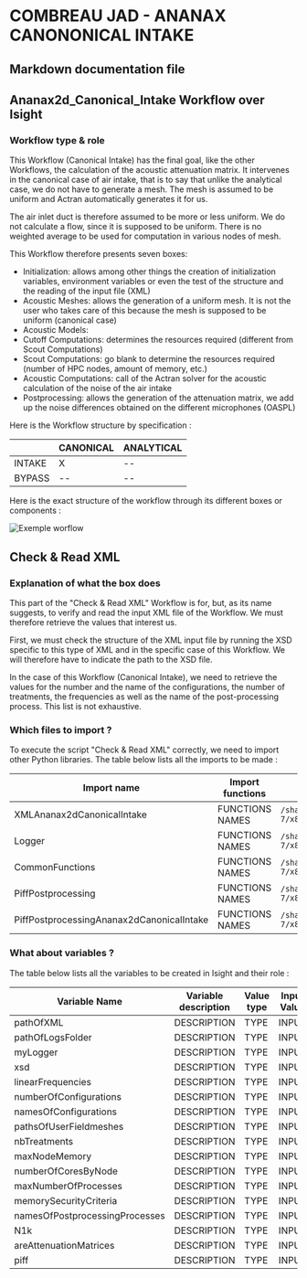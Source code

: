# COMBREAU JAD - ANANAX CANONONICAL INTAKE
## Markdown documentation file

## Ananax2d_Canonical_Intake Workflow over Isight

### Workflow type & role

This Workflow (Canonical Intake) has the final goal, like the other Workflows, the calculation of the acoustic attenuation matrix.
It intervenes in the canonical case of air intake, that is to say that unlike the analytical case, we do not have to generate a mesh. The mesh is assumed to be uniform and Actran automatically generates it for us.

The air inlet duct is therefore assumed to be more or less uniform. We do not calculate a flow, since it is supposed to be uniform. There is no weighted average to be used for computation in various nodes of mesh.

This Workflow therefore presents seven boxes:
- Initialization: allows among other things the creation of initialization variables, environment variables or even the test of the structure and the reading of the input file (XML)
- Acoustic Meshes: allows the generation of a uniform mesh. It is not the user who takes care of this because the mesh is supposed to be uniform (canonical case)
- Acoustic Models:
- Cutoff Computations: determines the resources required (different from Scout Computations)
- Scout Computations: go blank to determine the resources required (number of HPC nodes, amount of memory, etc.)
- Acoustic Computations: call of the Actran solver for the acoustic calculation of the noise of the air intake
- Postprocessing: allows the generation of the attenuation matrix, we add up the noise differences obtained on the different microphones (OASPL)

Here is the Workflow structure by specification :

| | CANONICAL | ANALYTICAL |
|-----------|-----------|-----------|
|INTAKE | X | -- |
|BYPASS | -- |-- |

Here is the exact structure of the workflow through its different boxes or components :

![Exemple worflow](https://user-images.githubusercontent.com/45098441/71828184-201f9f80-30a2-11ea-81f8-18cfbb8be836.jpeg)


## Check & Read XML

### Explanation of what the box does

This part of the "Check & Read XML" Workflow is for, but, as its name suggests, to verify and read the input XML file of the Workflow. We must therefore retrieve the values that interest us.

First, we must check the structure of the XML input file by running the XSD specific to this type of XML and in the specific case of this Workflow. We will therefore have to indicate the path to the XSD file.

In the case of this Workflow (Canonical Intake), we need to retrieve the values ​​for the number and the name of the configurations, the number of treatments, the frequencies as well as the name of the post-processing process. This list is not exhaustive.

### Which files to import ?

To execute the script "Check & Read XML" correctly, we need to import other Python libraries.
The table below lists all the imports to be made :

| Import name | Import functions | Import location |
| ------ | ------ | ------ |
| XMLAnanax2dCanonicalIntake | FUNCTIONS NAMES | `/share/giseh_fr0_devel/ananax/v2020r1/RedHatEL-7/x86_64/src_wf/python/api/ductnoise/fannoise/ananax/ananax2d_canonical_intake` |
| Logger | FUNCTIONS NAMES | `/share/giseh_fr0_devel/ananax/v2020r1/RedHatEL-7/x86_64/src_wf/python/workflows/common` |
| CommonFunctions | FUNCTIONS NAMES | `/share/giseh_fr0_devel/ananax/v2020r1/RedHatEL-7/x86_64/src_wf/python/workflows/common` |
| PiffPostprocessing | FUNCTIONS NAMES | `/share/giseh_fr0_devel/ananax/v2020r1/RedHatEL-7/x86_64/src_wf/python/workflows/ductnoise/common/postprocessing` |
| PiffPostprocessingAnanax2dCanonicalIntake | FUNCTIONS NAMES | `/share/giseh_fr0_devel/ananax/v2020r1/RedHatEL-7/x86_64/src_wf/python/workflows/ductnoise/fannoise/ananax/ananax2d_canonical_intake` |

### What about variables ?

The table below lists all the variables to be created in Isight and their role :

| Variable Name | Variable description | Value type | Input Value | Output Value |
| ------ | ------------ | ------ | ------ |  ------ |
| pathOfXML | DESCRIPTION | TYPE | INPUT | OUTPUT |
| pathOfLogsFolder | DESCRIPTION | TYPE | INPUT | OUTPUT |
| myLogger | DESCRIPTION | TYPE | INPUT | OUTPUT |
| xsd | DESCRIPTION | TYPE | INPUT | OUTPUT |
| linearFrequencies | DESCRIPTION | TYPE | INPUT | OUTPUT |
| numberOfConfigurations | DESCRIPTION | TYPE | INPUT | OUTPUT |
| namesOfConfigurations | DESCRIPTION | TYPE | INPUT | OUTPUT |
| pathsOfUserFieldmeshes | DESCRIPTION | TYPE | INPUT | OUTPUT |
| nbTreatments | DESCRIPTION | TYPE | INPUT | OUTPUT |
| maxNodeMemory | DESCRIPTION | TYPE | INPUT | OUTPUT |
| numberOfCoresByNode | DESCRIPTION | TYPE | INPUT | OUTPUT |
| maxNumberOfProcesses | DESCRIPTION | TYPE | INPUT | OUTPUT |
| memorySecurityCriteria | DESCRIPTION | TYPE | INPUT | OUTPUT |
| namesOfPostprocessingProcesses | DESCRIPTION | TYPE | INPUT | OUTPUT |
| N1k | DESCRIPTION | TYPE | INPUT | OUTPUT |
| areAttenuationMatrices | DESCRIPTION | TYPE | INPUT | OUTPUT |
| piff | DESCRIPTION | TYPE | INPUT | OUTPUT |



